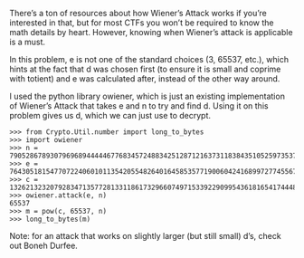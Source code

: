 There’s a ton of resources about how Wiener’s Attack works if you’re interested in that, but for most CTFs you won’t be required to know the math details by heart. However, knowing when Wiener’s attack is applicable is a must.

In this problem, e is not one of the standard choices (3, 65537, etc.), which hints at the fact that d was chosen first (to ensure it is small and coprime with totient) and e was calculated after, instead of the other way around.

I used the python library owiener, which is just an existing implementation of Wiener’s Attack that takes e and n to try and find d. Using it on this problem gives us d, which we can just use to decrypt.

```
>>> from Crypto.Util.number import long_to_bytes
>>> import owiener
>>> n = 7905286789307969689444446776834572488342512871216373118384351052597353752148252310391459022650178558362015804623969796116224090070495774849456791367306113
>>> e = 7643051815477072240601011354205548264016458535771900604241689972774556751107899980617931557990173091671691627792054236018529523960796319660703000489116673
>>> c = 132621323207928347135772813311861732966074971533922909954361816541744489303464435189913426388248693256452873362487042859679296755153038110489878189377547
>>> owiener.attack(e, n)
65537
>>> m = pow(c, 65537, n)
>>> long_to_bytes(m)
```

Note: for an attack that works on slightly larger (but still small) d’s, check out Boneh Durfee.
